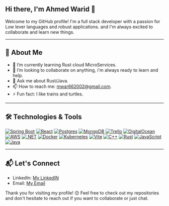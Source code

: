 ## Hi there, I'm Ahmed Warid 👋
Welcome to my GitHub profile! I'm a full stack developer with a passion for Low lever languages and robust applications. and I'm always excited to collaborate and learn new things.

---

## 🚀 About Me

- 🌱 I’m currently learning Rust cloud MicroServices.
- 👯 I’m looking to collaborate on anything, i'm always ready to learn and help.
- 💬 Ask me about Rust/Java.
- 📫 How to reach me: mwar662002@gmail.com.
- ⚡ Fun fact: I like trains and turtles.

---

## 🛠️ Technologies & Tools

[![Spring Boot](https://img.shields.io/badge/Spring%20Boot-6DB33F?logo=springboot&logoColor=fff)](#)
[![React](https://img.shields.io/badge/React-%2320232a.svg?logo=react&logoColor=%2361DAFB)](#)
[![Postgres](https://img.shields.io/badge/Postgres-%23316192.svg?logo=postgresql&logoColor=white)](#)
[![MongoDB](https://img.shields.io/badge/MongoDB-%234ea94b.svg?logo=mongodb&logoColor=white)](#)
[![Trello](https://img.shields.io/badge/Trello-0052CC?logo=trello&logoColor=fff)](#)
[![DigitalOcean](https://img.shields.io/badge/DigitalOcean-%230167ff.svg?logo=digitalOcean&logoColor=white)](#)
[![AWS](https://img.shields.io/badge/AWS-%23FF9900.svg?logo=amazon-web-services&logoColor=white)](#)
[![.NET](https://img.shields.io/badge/.NET-512BD4?logo=dotnet&logoColor=fff)](#)
[![Docker](https://img.shields.io/badge/Docker-2496ED?logo=docker&logoColor=fff)](#)
[![Kubernetes](https://img.shields.io/badge/Kubernetes-326CE5?logo=kubernetes&logoColor=fff)](#)
[![Vite](https://img.shields.io/badge/Vite-646CFF?logo=vite&logoColor=fff)](#)
[![C++](https://img.shields.io/badge/C++-%2300599C.svg?logo=c%2B%2B&logoColor=white)](#)
[![Rust](https://img.shields.io/badge/Rust-%23000000.svg?e&logo=rust&logoColor=white)](#)
[![JavaScript](https://img.shields.io/badge/JavaScript-F7DF1E?logo=javascript&logoColor=000)](#)
[![Java](https://img.shields.io/badge/Java-%23ED8B00.svg?logo=openjdk&logoColor=white)](#)

---


## 📬 Let's Connect

- LinkedIn: [My LinkedIN](https://linkedin.com/in/ahmed-warid)
- Email: [My Email](mailto:mwar662002@gmail.com)


Thank you for visiting my profile! 😊 Feel free to check out my repositories and don't hesitate to reach out if you want to collaborate or just chat.
